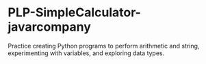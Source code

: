 # PLP-SimpleCalculator-javarcompany
Practice creating Python programs to perform arithmetic and string, experimenting with variables, and exploring data types.
